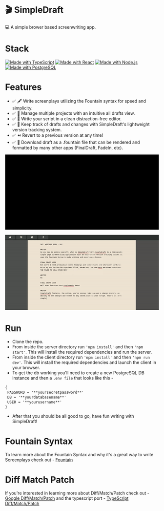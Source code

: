 # 🎬 SimpleDraft

💻 A simple brower based screenwriting app.

# Stack

[![Made with TypeScript](https://img.shields.io/badge/TypeScript-5-blue?logo=typescript&logoColor=white)](https://typescriptlang.org "Go to TypeScript homepage")
[![Made with React](https://img.shields.io/badge/React-18-blue?logo=react&logoColor=white)](https://reactjs.org "Go to React homepage")
[![Made with Node.js](https://img.shields.io/badge/Node.js->=12-blue?logo=node.js&logoColor=white)](https://nodejs.org "Go to Node.js homepage")
[![Made with PostgreSQL](https://img.shields.io/badge/PostgreSQL-15-blue?logo=postgresql&logoColor=white)](https://www.postgresql.org/ "Go to PostgresSQL homepage")

# Features

- ✅ 🖋️ Write screenplays utilizing the Fountain syntax for speed and simplicity.
- ✅ 📌 Manage multiple projects with an intuitive all drafts view.
- ✅ 📄 Write your script in a clean distraction-free editor.
- ✅ 📇 Keep track of drafts and changes with SimpleDraft's lightweight version tracking system.
- ✅ ⏪ Revert to a previous version at any time!
- ✅ 📜 Download draft as a .fountain file that can be rendered and formatted by many other apps (FinalDraft, FadeIn, etc).

![Gif demo 1](readmeAssets/simpleDraft1.gif)

![Gif demo 2](readmeAssets/simpleDraft2.gif)

# Run

* Clone the repo.
* From inside the server directory run ```'npm install'``` and then ```'npm start'```. This will install the required dependencies and run the server.
* From inside the client directory run ```'npm install'``` and then ```'npm run dev'```. This will install the required dependencies and launch the client in your browser.
* To get the db working you'll need to create a new PostgreSQL DB instance and then a ```.env file``` that looks like this -

```plaintext
{
 PASSWORD = '**yoursecretpassword**'
 DB = '**yourdatabasename**'
 USER = '**yourusername**'
}
```

* After that you should be all good to go, have fun writing with SimpleDraft!

# Fountain Syntax

To learn more about the Fountain Syntax and why it's a great way to write Screenplays check out - [Fountain](https://fountain.io/)

# Diff Match Patch

If you're interested in learning more about Diff/Match/Patch check out - [Google Diff/Match/Patch](https://github.com/google/diff-match-patch) and the typescript port - [TypeScript Diff/Match/Patch](https://github.com/nonoroazoro/diff-match-patch-typescript)

